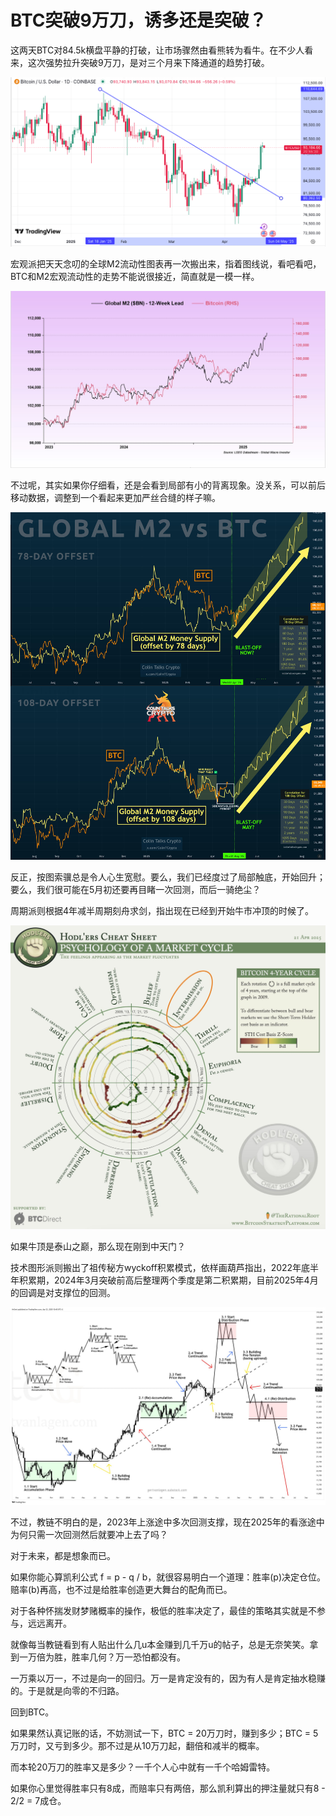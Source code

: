 # BTC突破9万刀，诱多还是突破？

这两天BTC对84.5k横盘平静的打破，让市场骤然由看熊转为看牛。在不少人看来，这次强势拉升突破9万刀，是对三个月来下降通道的趋势打破。

![](2025-04-24-A01.png)

宏观派把天天念叨的全球M2流动性图表再一次搬出来，指着图线说，看吧看吧，BTC和M2宏观流动性的走势不能说很接近，简直就是一模一样。

![](2025-04-24-A02.jpeg)

不过呢，其实如果你仔细看，还是会看到局部有小的背离现象。没关系，可以前后移动数据，调整到一个看起来更加严丝合缝的样子嘛。

![](2025-04-24-A03.jpeg)

反正，按图索骥总是令人心生宽慰。要么，我们已经度过了局部触底，开始回升；要么，我们很可能在5月初还要再目睹一次回测，而后一骑绝尘？

周期派则根据4年减半周期刻舟求剑，指出现在已经到开始牛市冲顶的时候了。

![](2025-04-24-A04.jpeg)

如果牛顶是泰山之巅，那么现在刚到中天门？

技术图形派则搬出了祖传秘方wyckoff积累模式，依样画葫芦指出，2022年底半年积累期，2024年3月突破前高后整理两个季度是第二积累期，目前2025年4月的回调是对支撑位的回测。

![](2025-04-24-A05.jpeg)

不过，教链不明白的是，2023年上涨途中多次回测支撑，现在2025年的看涨途中为何只需一次回测然后就要冲上去了吗？

对于未来，都是想象而已。

如果你能心算凯利公式 f = p - q / b，就很容易明白一个道理：胜率(p)决定仓位。赔率(b)再高，也不过是给胜率创造更大舞台的配角而已。

对于各种怀揣发财梦赌概率的操作，极低的胜率决定了，最佳的策略其实就是不参与，远远离开。

就像每当教链看到有人贴出什么几u本金赚到几千万u的帖子，总是无奈笑笑。拿到一万倍为胜，胜率几何？万一恐怕都没有。

一万乘以万一，不过是向一的回归。万一是肯定没有的，因为有人是肯定抽水稳赚的。于是就是向零的不归路。

回到BTC。

如果果然认真记账的话，不妨测试一下，BTC = 20万刀时，赚到多少；BTC = 5万刀时，又亏到多少。那不过是从10万刀起，翻倍和减半的概率。

而本轮20万刀的胜率又是多少？一千个人心中就有一千个哈姆雷特。

如果你心里觉得胜率只有8成，而赔率只有两倍，那么凯利算出的押注量就只有8 - 2/2 = 7成仓。
